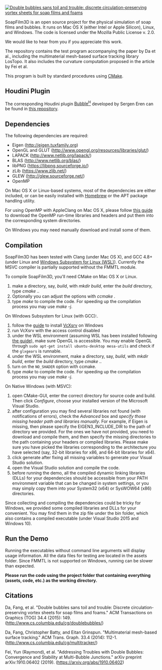 [![Double bubbles sans toil and trouble: discrete circulation-preserving vortex sheets for soap films and foams](http://www.cs.columbia.edu/cg/doublebubbles/title.jpg)](http://www.cs.columbia.edu/cg/doublebubbles/)

SoapFilm3D is an open source project for the physical simulation of soap films and bubbles. It runs on Mac OS X (either Intel or Apple Silicon), Linux, and Windows. The code is licensed under the Mozilla Public License v. 2.0.

We would like to hear from you if you appreciate this work.

The repository contains the test program accompanying the paper by Da et al., including the multimaterial mesh-based surface tracking library LosTopo. It also includes the curvature computation proposed in the article by Fei et al. 

This program is built by standard procedures using [CMake](http://www.cmake.org).

Houdini Plugin
--------------------
The corresponding Houdini plugin [Bubble<sup>H</sup>](https://sergeneren.com/2019/10/08/bubbleh/) developed by Sergen Eren can be found in [this repository](https://github.com/sergeneren/BubbleH).

Dependencies
--------------------
The following dependencies are required:

* Eigen (http://eigen.tuxfamily.org)
* OpenGL and GLUT (http://www.opengl.org/resources/libraries/glut/)
* LAPACK (http://www.netlib.org/lapack/)
* BLAS (http://www.netlib.org/blas/)
* libPNG (https://libpng.sourceforge.io/)
* zLib (https://www.zlib.net/)
* GLEW (http://glew.sourceforge.net/)
* OpenMP

On Mac OS X or Linux-based systems, most of the dependencies are either included, or can be easily installed with [Homebrew](https://brew.sh) or the APT package handling utility. 

For using OpenMP with AppleClang on Mac OS X, please follow [this guide](https://mac.r-project.org/openmp/) to download the OpenMP run-time libraries and headers and put them into the corresponding system directories.

On Windows you may need manually download and install some of them.

Compilation
-----------------
SoapFilm3D has been tested with Clang (under Mac OS X), and GCC 4.8+ (under Linux and [Windows Subsystem for Linux (WSL)](https://docs.microsoft.com/en-us/windows/wsl/install-win10)). Currently the MSVC compiler is partially supported without the FMMTL module.

To compile SoapFilm3D, you'll need CMake on Mac OS X or Linux.

1. make a directory, say, *build*, with *mkdir build*, enter the *build* directory, type *cmake ..*
2. Optionally you can adjust the options with *ccmake .*
3. type *make* to compile the code. For speeding up the compilation process you may use *make -j*.

On Windows Subsystem for Linux (with GCC):.

1. follow the [guide](https://techcommunity.microsoft.com/t5/windows-dev-appconsult/running-wsl-gui-apps-on-windows-10/ba-p/1493242) to install [VcXsrv](https://sourceforge.net/projects/vcxsrv/) on Windows
2. run VcXsrv with the access control disabled
3. under the WSL environment (assuming WSL has been installed following [the guide](https://docs.microsoft.com/en-us/windows/wsl/install-win10)), make sure OpenGL is accessible. You may enable OpenGL through `sudo apt-get install ubuntu-desktop mesa-utils` and check if the `glxgears` is runnable.
4. under the WSL environment, make a directory, say, *build*, with *mkdir build*, enter the *build* directory, type *cmake ..*
5. turn on the `NO_SHADER` option with ccmake.
6. type *make* to compile the code. For speeding up the compilation process you may use *make -j*.

On Native Windows (with MSVC):

1. open CMake-GUI, enter the correct directory for source code and build. Then click *Configure*, choose your installed version of the Microsoft Visual Studio.
2. after configuration you may find several libraries not found (with notifications of errors), check the *Advanced* box and *specify those missing header path and libraries manually*. For example, if Eigen is missing, then please specify the EIGEN3_INCLUDE_DIR to the path of directory we provided. For the ones we have not provided, you need to download and compile them, and then specify the missing directories to the path containing your headers or compiled libraries. Please make sure you have picked the libraries corresponding to the architecture you have selected (say, 32-bit libraries for x86, and 64-bit libraries for x64).
3. click generate after fixing all missing variables to generate your Visual Studio solution.
4. open the Visual Studio solution and compile the code.
5. before running the demo, all the compiled dynamic linking libraries (DLLs) for your dependencies should be accessible from your PATH environment variable that can be changed in system settings, or you may simply copy them into your System32 (x64) or SysWOW64 (x86) directories.

Since collecting and compiling the dependencies could be tricky for Windows, we provided some compiled libraries and DLLs for your convenient. You may find them in the zip file under the bin folder, which also contains a compiled executable (under Visual Studio 2015 and Windows 10). 

Run the Demo
--------------------
Running the executables without command line arguments will display usage
information. All the data files for testing are located in the assets folder.
Since FMMTL is not supported on Windows, running can be slower than expected.

**Please run the code using the project folder that containing everything (assets, code, etc.) as the working directory.**

Citations
--------------------
Da, Fang, et al. "Double bubbles sans toil and trouble: Discrete circulation-preserving vortex sheets for soap films and foams." ACM Transactions on Graphics (TOG) 34.4 (2015): 149. (http://www.cs.columbia.edu/cg/doublebubbles/)

Da, Fang, Christopher Batty, and Eitan Grinspun. "Multimaterial mesh-based surface tracking." ACM Trans. Graph. 33.4 (2014): 112-1. (http://www.cs.columbia.edu/cg/multitracker/)

Fei, Yun (Raymond), et al. "Addressing Troubles with Double Bubbles: Convergence and Stability at Multi-Bubble Junctions." arXiv preprint arXiv:1910.06402 (2019). (https://arxiv.org/abs/1910.06402)
